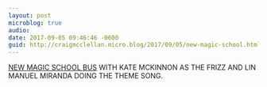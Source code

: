 ```yaml
---
layout: post
microblog: true
audio: 
date: 2017-09-05 09:46:46 -0600
guid: http://craigmcclellan.micro.blog/2017/09/05/new-magic-school.html
---
```

[NEW MAGIC SCHOOL BUS](https://twitter.com/netflix/status/905083345289093120) WITH KATE MCKINNON AS THE FRIZZ AND LIN MANUEL MIRANDA DOING THE THEME SONG.

